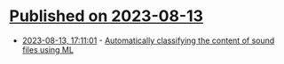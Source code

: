 # [Published on 2023-08-13](index.md)

* [2023-08-13, 17:11:01](https://lobste.rs/s/rxkke9/automatically_classifying_content) - [Automatically classifying the content of sound files using ML](https://blog.gingerbeardman.com/2023/08/13/automatically-classifying-the-content-of-sound-files-using-ml/)
